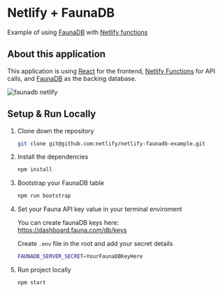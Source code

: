 # Netlify + FaunaDB &nbsp;&nbsp;&nbsp;

Example of using [FaunaDB](https://fauna.com/) with [Netlify functions](https://www.netlify.com/docs/functions/)


## About this application

This application is using [React](https://reactjs.org/) for the frontend, [Netlify Functions](https://www.netlify.com/docs/functions/) for API calls, and [FaunaDB](https://fauna.com/) as the backing database.

![faunadb netlify](https://user-images.githubusercontent.com/532272/42067494-5c4c2b94-7afb-11e8-91b4-0bef66d85584.png)

## Setup & Run Locally

1. Clone down the repository

    ```bash
    git clone git@github.com:netlify/netlify-faunadb-example.git
    ```

2. Install the dependencies

    ```bash
    npm install
    ```

3. Bootstrap your FaunaDB table

    ```bash
    npm run bootstrap
    ```

4. Set your Fauna API key value in your terminal enviroment

    You can create faunaDB keys here: https://dashboard.fauna.com/db/keys

    Create `.env` file in the root and add your secret details

    ```bash
    FAUNADB_SERVER_SECRET=YourFaunaDBKeyHere
    ```

5. Run project locally

    ```bash
    npm start
    ```